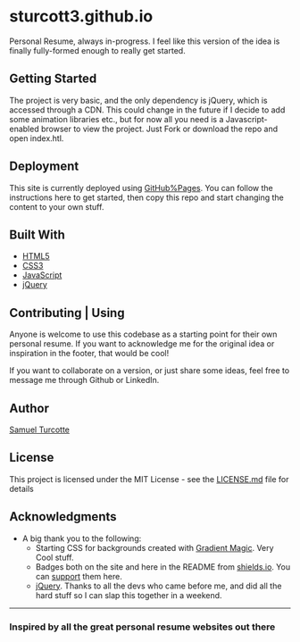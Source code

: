 # sturcott3.github.io

Personal Resume, always in-progress. I feel like this version of the idea is finally fully-formed enough to really get started.

## Getting Started

The project is very basic, and the only dependency is jQuery, which is accessed through a CDN. This could change in the future if I decide to add some animation libraries etc., but for now all you need is a Javascript-enabled browser to view the project. Just Fork or download the repo and open index.htl.

## Deployment

This site is currently deployed using [GitHub%Pages](https://pages.github.com/). You can follow the instructions here to get started, then copy this repo and start changing the content to your own stuff.

## Built With

- [HTML5](https://www.w3schools.com/html/default.asp)
- [CSS3](https://www.w3schools.com/css/default.asp)
- [JavaScript](https://www.w3schools.com/js/default.asp)
- [jQuery](https://www.w3schools.com/jquery/default.asp)

## Contributing | Using

Anyone is welcome to use this codebase as a starting point for their own personal resume. If you want to acknowledge me for the original idea or inspiration in the footer, that would be cool!

If you want to collaborate on a version, or just share some ideas, feel free to message me through Github or LinkedIn.

## Author

[Samuel Turcotte](https://github.com/sturcott3)

## License

This project is licensed under the MIT License - see the [LICENSE.md](LICENSE.md) file for details

## Acknowledgments

- A big thank you to the following:
  - Starting CSS for backgrounds created with [Gradient Magic](https://www.gradientmagic.com/). Very Cool stuff.
  - Badges both on the site and here in the README from [shields.io](https://shields.io/). You can [support](https://opencollective.com/shields) them here.
  - [jQuery](https://jquery.com/). Thanks to all the devs who came before me, and did all the hard stuff so I can slap this together in a weekend.

---

### Inspired by all the great personal resume websites out there
